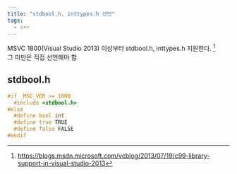 ```yaml
---
title: "stdbool.h, inttypes.h 선언"
tags:
  - c++
---
```


MSVC 1800(Visual Studio 2013) 이상부터 stdbool.h, inttypes.h 지원한다. [^1]  
그 미만은 직접 선언해야 함

## stdbool.h
```c++
#if _MSC_VER >= 1800
  #include <stdbool.h>
#else
  #define bool int
  #define true TRUE
  #define false FALSE
#endif
```

[^1]: <https://blogs.msdn.microsoft.com/vcblog/2013/07/19/c99-library-support-in-visual-studio-2013>

